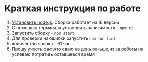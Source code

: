 # Краткая инструкция по работе

1. [Установить node.js](https://nodejs.org/download/release/latest-v16.x/). Сборка работает на 16 версии
2. С помощью терминала установить зависимости - `npm ci`
3. Запустить сборку - `npm start`
4. Для проверки на ошибки запустить `npm run lint`
5. количество часов +- 61 час
6. Прошу учесть факт,что сдаю на день раньше,из за работы не успеваю потратить оставшееся время
